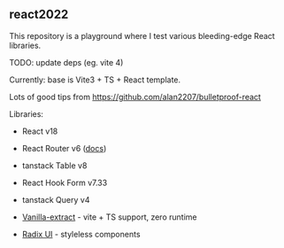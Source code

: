 ## react2022

This repository is a playground where I test various bleeding-edge React libraries.

TODO: update deps (eg. vite 4)

Currently: base is Vite3 + TS + React template.

Lots of good tips from https://github.com/alan2207/bulletproof-react

Libraries:

- React v18
- React Router v6 ([docs](https://reactrouter.com/docs/en/v6/getting-started/tutorial))
- tanstack Table v8
- React Hook Form v7.33
- tanstack Query v4

- [Vanilla-extract](https://github.com/seek-oss/vanilla-extract) - vite + TS support, zero runtime
- [Radix UI](https://www.radix-ui.com/docs/primitives/components/accordion) - styleless components
